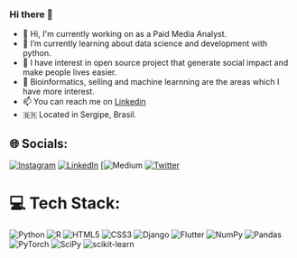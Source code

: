 ### Hi there 👋



- 🔭 Hi, I'm currently working on as a Paid Media Analyst.
- 🌱 I’m currently learning about data science and development with python.
- 💬 I have interest in open source project that generate social impact and make people lives easier.
- 🧠 Bioinformatics, selling and machine learnning are the areas which I have more interest.
- 📫 You can reach me on [Linkedin](https://www.linkedin.com/in/ariel-bandeira-669869171/)
-  🇧🇷 Located in Sergipe, Brasil.

## 🌐 Socials:
[![Instagram](https://img.shields.io/badge/Instagram-%23E4405F.svg?logo=Instagram&logoColor=white)](https://www.instagram.com/arielbandeira_/) [![LinkedIn](https://img.shields.io/badge/LinkedIn-%230077B5.svg?logo=linkedin&logoColor=white)](https://www.linkedin.com/in/ariel-bandeira-669869171/?locale=en_US) [![Medium](https://medium.com/@arielabadebandeira) [![Twitter](https://img.shields.io/badge/Twitter-%231DA1F2.svg?logo=Twitter&logoColor=white)](https://twitter.com/arielAbade) 

# 💻 Tech Stack:
![Python](https://img.shields.io/badge/python-3670A0?style=for-the-badge&logo=python&logoColor=ffdd54) ![R](https://img.shields.io/badge/r-%23276DC3.svg?style=for-the-badge&logo=r&logoColor=white) ![HTML5](https://img.shields.io/badge/html5-%23E34F26.svg?style=for-the-badge&logo=html5&logoColor=white) ![CSS3](https://img.shields.io/badge/css3-%231572B6.svg?style=for-the-badge&logo=css3&logoColor=white) ![Django](https://img.shields.io/badge/django-%23092E20.svg?style=for-the-badge&logo=django&logoColor=white) ![Flutter](https://img.shields.io/badge/Flutter-%2302569B.svg?style=for-the-badge&logo=Flutter&logoColor=white) ![NumPy](https://img.shields.io/badge/numpy-%23013243.svg?style=for-the-badge&logo=numpy&logoColor=white) ![Pandas](https://img.shields.io/badge/pandas-%23150458.svg?style=for-the-badge&logo=pandas&logoColor=white) ![PyTorch](https://img.shields.io/badge/PyTorch-%23EE4C2C.svg?style=for-the-badge&logo=PyTorch&logoColor=white) ![SciPy](https://img.shields.io/badge/SciPy-%230C55A5.svg?style=for-the-badge&logo=scipy&logoColor=%white) ![scikit-learn](https://img.shields.io/badge/scikit--learn-%23F7931E.svg?style=for-the-badge&logo=scikit-learn&logoColor=white)




